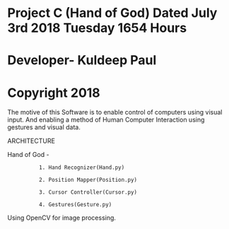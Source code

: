 
#     Project C (Hand of God) Dated July 3rd 2018 Tuesday 1654 Hours          #
#     Developer- Kuldeep Paul                                                 #
#     Copyright 2018                                                          #

The motive of this Software is to enable control of computers using visual input.
And enabling a method of Human Computer Interaction using gestures and visual
data.

ARCHITECTURE

Hand of God -

              1. Hand Recognizer(Hand.py)

              2. Position Mapper(Position.py)
              
              3. Cursor Controller(Cursor.py)
              
              4. Gestures(Gesture.py)
              

Using OpenCV for image processing. 
